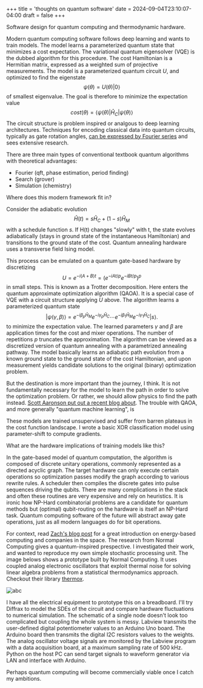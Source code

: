 +++
title = 'thoughts on quantum software'
date = 2024-09-04T23:10:07-04:00
draft = false
+++

Software design for quantum computing and thermodynamic hardware.

Modern quantum computing software follows deep learning and wants to train models. The model learns a parameterized quantum state that minimizes a cost expectation. The variational quantum eigensolver (VQE) is the dubbed algorithm for this procedure. The cost Hamiltonian is a Hermitian matrix, expressed as a weighted sum of projective measurements. The model is a parameterized quantum circuit $U$, and optimized to find the eigenstate 
$$
\psi(\theta) = U(\theta)| 0 \rangle 
$$
of smallest eigenvalue. The goal is therefore to minimize the expectation value 
$$
cost(\theta) = \langle \psi(\theta) | \hat{H}_C | \psi(\theta) \rangle
$$
The circuit structure is problem inspired or analgous to deep learning architectures. Techniques for encoding classical data into quantum circuits, typically as gate rotation angles, [can be expressed by Fourier series](https://arxiv.org/pdf/2008.08605) and sees extensive research. 

There are three main types of conventional textbook quantum algorithms with theoretical advantages:
- Fourier (qft, phase estimation, period finding)
- Search (grover)
- Simulation (chemistry)

Where does this modern framework fit in? 

Consider the adiabatic evolution 
$$
\hat{H}(t) = s \hat{H}_C + (1 - s) \hat{H}_M
$$
with a schedule function $s$. If H(t) changes "slowly" with t, the state evolves adiabatically (stays in ground state of the instantaneous Hamiltonian) and transitions to the ground state of the cost.
Quantum annealing hardware uses a transverse field Ising model.

This process can be emulated on a quantum gate-based hardware by discretizing
$$
U = e^{-i(A + B)t} = \left( e^{-iAt/p} e^{-iBt/p} \right)^p
$$
in small steps. This is known as a Trotter decomposition. Here enters the quantum approximate optimization algorithm (QAOA). It is a special case of VQE with a circuit structure applying $U$ above. The algorithm learns a parameterized quantum state
$$
|\psi(\gamma, \beta)\rangle = e^{-i\beta_p \hat{H}_M} e^{-i\gamma_p \hat{H}_C} \cdots e^{-i\beta_1 \hat{H}_M} e^{-i\gamma_1 \hat{H}_C} |s\rangle.
$$
to minimize the expectation value. The learned parameters $\gamma$ and $\beta$ are application times for the cost and mixer operations. The number of repetitions $p$ truncates the approximation. The algorithm can be viewed as a discretized version of quantum annealing with a parametrized annealing pathway. The model basically learns an adiabatic path evolution from a known ground state to the ground state of the cost Hamiltonian, and upon measurement yields candidate solutions to the original (binary) optimization problem.

But the destination is more important than the journey, I think. It is not fundamentally necessary for the model to learn the path in order to solve the optimization problem. Or rather, we should allow physics to find the path instead. [Scott Aaronson put out a recent blog about](https://scottaaronson.blog/?p=8375). The trouble with QAOA, and more generally "quantum machine learning", is  

These models are trained unsupervised and suffer from barren plateaus in the cost function landscape.
I wrote a basic XOR classification model using parameter-shift to compute gradients.

What are the hardware implications of training models like this?

In the gate-based model of quantum computation, the algorithm is composed of discrete unitary operations, commonly represented as a directed acyclic graph. The target hardware can only execute certain operations so optimization passes modify the graph according to various rewrite rules. A scheduler then compiles the discrete gates into pulse sequences driving the qubits. There are many complications in the stack and often these routines are very expensive and rely on heuristics. It is ironic how NP-Hard combinatorial problems are a candidate for quantum methods but (optimal) qubit-routing on the hardware is itself an NP-Hard task. Quantum computing software of the future will abstract away gate operations, just as all modern languages do for bit operations.

For context, read [Zach's blog post](https://www.zach.be/p/whats-the-difference-between-extropic) for a great introduction on energy-based computing and companies in the space. The research from Normal Computing gives a quantum-inspired prespective. I investigated their work, and wanted to reproduce my own simple stochastic processing unit. The image belows shows a prototype built by Normal Computing. It uses coupled analog electronic oscillators that exploit thermal noise for solving linear algebra problems from a statistical thermodynamics approach. Checkout their library [thermox](https://github.com/normal-computing/thermox).

![abc](/normal-circuit.png)

I have all the electrical equipment to prototype this on a breadboard. I'll try Diffrax to model the SDEs of the circuit and compare hardware fluctuations to numerical simulation. The schematic of a single node doesn't look too complicated but coupling the whole system is messy. Labview transmits the user-defined digital potentiometer values to an Arduino Uno board. The Arduino board then transmits the digital I2C resistors values to the weights. The analog oscillator voltage signals are monitored by the Labview program with a data acquisition board, at a maximum sampling rate of 500 kHz. Python on the host PC can send target signals to waveform generator via LAN and interface with Arduino.

Perhaps quantum computing will become commercially viable once I catch my ambitions.